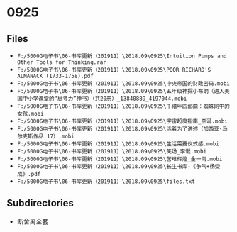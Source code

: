 # 0925

## Files

- `F:/5000G电子书\06-书库更新（201911）\2018.09\0925\Intuition Pumps and Other Tools for Thinking.rar`
- `F:/5000G电子书\06-书库更新（201911）\2018.09\0925\POOR RICHARD'S ALMANACK (1733-1758).pdf`
- `F:/5000G电子书\06-书库更新（201911）\2018.09\0925\中央帝国的财政密码.mobi`
- `F:/5000G电子书\06-书库更新（201911）\2018.09\0925\五年级神探小布朗（进入美国中小学课堂的“思考力”神书）（共20册）_13840889_4197044.mobi`
- `F:/5000G电子书\06-书库更新（201911）\2018.09\0925\千禧年四部曲：蜘蛛网中的女孩.mobi`
- `F:/5000G电子书\06-书库更新（201911）\2018.09\0925\宇宙超度指南_李诞.mobi`
- `F:/5000G电子书\06-书库更新（201911）\2018.09\0925\活着为了讲述（加西亚·马尔克斯作品 17）.mobi`
- `F:/5000G电子书\06-书库更新（201911）\2018.09\0925\生活需要仪式感.mobi`
- `F:/5000G电子书\06-书库更新（201911）\2018.09\0925\笑场_李诞.mobi`
- `F:/5000G电子书\06-书库更新（201911）\2018.09\0925\苦难辉煌_金一南.mobi`
- `F:/5000G电子书\06-书库更新（201911）\2018.09\0925\长生书库-《争气+杨受成》.pdf`
- `F:/5000G电子书\06-书库更新（201911）\2018.09\0925\files.txt`

## Subdirectories

- 断舍离全套
